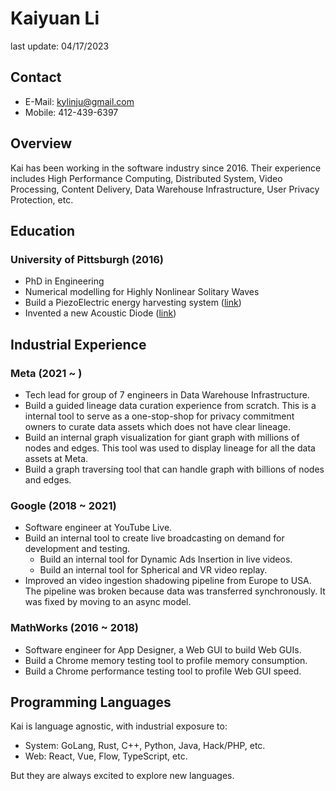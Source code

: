 # Kaiyuan Li

last update: 04/17/2023

## Contact

* E-Mail: kylinju@gmail.com
* Mobile: 412-439-6397

## Overview

Kai has been working in the software industry since 2016. Their experience includes High Performance Computing, Distributed System, Video Processing, Content Delivery, Data Warehouse Infrastructure, User Privacy Protection, etc.

## Education

### University of Pittsburgh (2016)

* PhD in Engineering
* Numerical modelling for Highly Nonlinear Solitary Waves
* Build a PiezoElectric energy harvesting system ([link](https://aip.scitation.org/doi/abs/10.1063/1.4921856))
* Invented a new Acoustic Diode ([link](https://www.sciencedirect.com/science/article/abs/pii/S0022460X15009293))

## Industrial Experience

### Meta (2021 ~ )

* Tech lead for group of 7 engineers in Data Warehouse Infrastructure.
* Build a guided lineage data curation experience from scratch. This is a internal tool to serve as a one-stop-shop for privacy commitment owners to curate data assets which does not have clear lineage.
* Build an internal graph visualization for giant graph with millions of nodes and edges. This tool was used to display lineage for all the data assets at Meta.
* Build a graph traversing tool that can handle graph with billions of nodes and edges.

### Google (2018 ~ 2021)

* Software engineer at YouTube Live.
* Build an internal tool to create live broadcasting on demand for development and testing.
  * Build an internal tool for Dynamic Ads Insertion in live videos.
  * Build an internal tool for Spherical and VR video replay.
* Improved an video ingestion shadowing pipeline from Europe to USA. The pipeline was broken because data was transferred synchronously. It was fixed by moving to an async model.

### MathWorks (2016 ~ 2018)

* Software engineer for App Designer, a Web GUI to build Web GUIs.
* Build a Chrome memory testing tool to profile memory consumption.
* Build a Chrome performance testing tool to profile Web GUI speed.

## Programming Languages

Kai is language agnostic, with industrial exposure to:
* System: GoLang, Rust, C++, Python, Java, Hack/PHP, etc.
* Web: React, Vue, Flow, TypeScript, etc.

But they are always excited to explore new languages.
